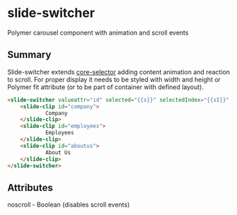 slide-switcher
==============

Polymer carousel component with animation and scroll events



Summary
--------------

Slide-switcher extends [core-selector](https://github.com/Polymer/core-selector) adding content animation and reaction to scroll.
For proper display it needs to be styled with width and height or Polymer fit attribute (or to be part of container with defined layout).

```html
<slide-switcher valueattr="id" selected="{{s}}" selectedIndex="{{sI}}" noscroll>
	<slide-clip id="company">
    		Company
	</slide-clip>
	<slide-clip id="employees">
    		Employees
	</slide-clip>
	<slide-clip id="aboutus">
    		About Us
	</slide-clip>
</slide-switcher>
```

Attributes
-------------

noscroll - Boolean (disables scroll events)
